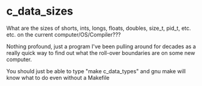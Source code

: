 # c_data_sizes
What are the sizes of shorts, ints, longs, floats, doubles, size_t, pid_t, etc. etc. on the current computer/OS/Compiler???

Nothing profound, just a program I've been pulling around for decades as a really quick way to find out 
what the roll-over boundaries are on some new computer.

You should just be able to type "make c_data_types" and gnu make will know what to do even without a Makefile
